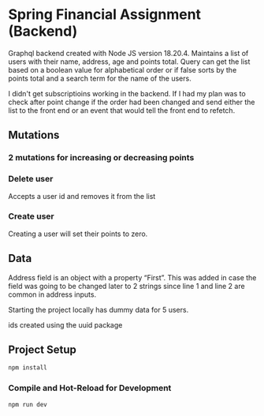 # Spring Financial Assignment (Backend)

Graphql backend created with Node JS version 18.20.4. Maintains a list of users with their name, address, age and points total. Query can get the list based on a boolean value for alphabetical order or if false sorts by the points total and a search term for the name of the users. 

I didn't get subscriptioins working in the backend. If I had my plan was to check after point change if the order had been changed and send either the list to the front end or an event that would tell the front end to refetch. 

## Mutations

### 2 mutations for increasing or decreasing points

### Delete user

Accepts a user id and removes it from the list

### Create user

Creating a user will set their points to zero.

## Data

Address field is an object with a property “First”. This was added in case the field was going to be changed later to 2 strings since line 1 and line 2 are common in address inputs.

Starting the project locally has dummy data for 5 users. 

ids created using the uuid package

## Project Setup

```sh
npm install
```

### Compile and Hot-Reload for Development

```sh
npm run dev
